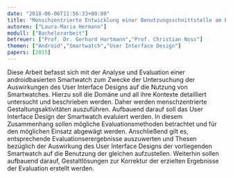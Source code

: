 ```yaml
---
date: "2018-06-06T11:56:33+00:00"
title: "Menschzentrierte Entwicklung einer Benutzungsschnittstelle am Beispiel einer android-basierten Smartwatch"
autoren: ["Laura-Maria Hermann"]
modull: ["Bachelorarbeit"]
betreuer: ["Prof. Dr. Gerhard Hartmann","Prof. Christian Noss"]
themen: ["Android","Smartwatch","User Interface Design"]
papers: [2015]
---
```


Diese Arbeit befasst sich mit der Analyse und Evaluation einer androidbasierten Smartwatch
zum Zwecke der Untersuchung der Auswirkungen des User Interface Designs
auf die Nutzung von Smartwatches. Hierzu soll die Domäne und all ihre Kontexte
detailliert untersucht und beschrieben werden. Daher werden menschzentrierte Gestaltungsaktivitäten
auszuführen. Aufbauend darauf soll das User Interface Design der
Smartwatch evaluiert werden. In diesem Zusammenhang sollen mögliche Evaluationsmethoden
betrachtet und für den möglichen Einsatz abgewägt werden. Anschließend
gilt es, entsprechende Evaluationserergebnisse auszuwerten und Thesen bezüglich der
Auswirkung des User Interface Designs der vorliegenden Smartwatch auf die Benutzung
der gleichen aufzustellen. Weiterhin sollen aufbauend darauf, Gestaltlösungen zur
Korrektur der erzielten Ergebnisse der Evaluation erstellt werden.
